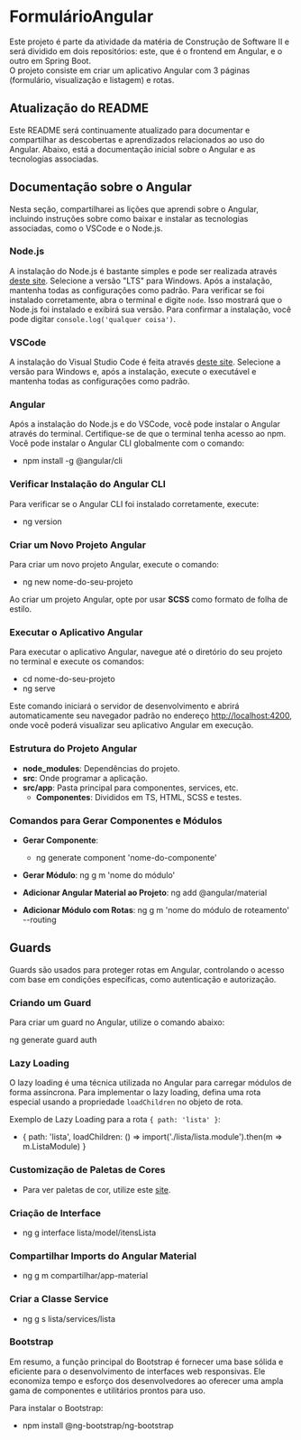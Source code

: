 # FormulárioAngular

Este projeto é parte da atividade da matéria de Construção de Software II e será dividido em dois repositórios: este, que é o frontend em Angular, e o outro em Spring Boot.  
O projeto consiste em criar um aplicativo Angular com 3 páginas (formulário, visualização e listagem) e rotas.

## Atualização do README

Este README será continuamente atualizado para documentar e compartilhar as descobertas e aprendizados relacionados ao uso do Angular. Abaixo, está a documentação inicial sobre o Angular e as tecnologias associadas.

## Documentação sobre o Angular

Nesta seção, compartilharei as lições que aprendi sobre o Angular, incluindo instruções sobre como baixar e instalar as tecnologias associadas, como o VSCode e o Node.js.

### Node.js

A instalação do Node.js é bastante simples e pode ser realizada através [deste site](https://nodejs.org/). Selecione a versão "LTS" para Windows. Após a instalação, mantenha todas as configurações como padrão. Para verificar se foi instalado corretamente, abra o terminal e digite `node`. Isso mostrará que o Node.js foi instalado e exibirá sua versão. Para confirmar a instalação, você pode digitar `console.log('qualquer coisa')`.

### VSCode

A instalação do Visual Studio Code é feita através [deste site](https://code.visualstudio.com/). Selecione a versão para Windows e, após a instalação, execute o executável e mantenha todas as configurações como padrão.

### Angular

Após a instalação do Node.js e do VSCode, você pode instalar o Angular através do terminal. Certifique-se de que o terminal tenha acesso ao npm. Você pode instalar o Angular CLI globalmente com o comando:


- npm install -g @angular/cli

### Verificar Instalação do Angular CLI

Para verificar se o Angular CLI foi instalado corretamente, execute:

- ng version

### Criar um Novo Projeto Angular

Para criar um novo projeto Angular, execute o comando:

- ng new nome-do-seu-projeto


Ao criar um projeto Angular, opte por usar **SCSS** como formato de folha de estilo.

### Executar o Aplicativo Angular

Para executar o aplicativo Angular, navegue até o diretório do seu projeto no terminal e execute os comandos:

- cd nome-do-seu-projeto
- ng serve

Este comando iniciará o servidor de desenvolvimento e abrirá automaticamente seu navegador padrão no endereço [http://localhost:4200](http://localhost:4200), onde você poderá visualizar seu aplicativo Angular em execução.

### Estrutura do Projeto Angular

- **node_modules**: Dependências do projeto.
- **src**: Onde programar a aplicação.
- **src/app**: Pasta principal para componentes, services, etc.
  - **Componentes**: Divididos em TS, HTML, SCSS e testes.

### Comandos para Gerar Componentes e Módulos

- **Gerar Componente**:
  
  - ng generate component 'nome-do-componente'
  
- **Gerar Módulo**: ng g m 'nome do módulo'
  
- **Adicionar Angular Material ao Projeto**: ng add @angular/material
  
- **Adicionar Módulo com Rotas**: ng g m 'nome do módulo de roteamento' --routing

## Guards

Guards são usados para proteger rotas em Angular, controlando o acesso com base em condições específicas, como autenticação e autorização.

### Criando um Guard

Para criar um guard no Angular, utilize o comando abaixo:

ng generate guard auth

  
### Lazy Loading

O lazy loading é uma técnica utilizada no Angular para carregar módulos de forma assíncrona. Para implementar o lazy loading, defina uma rota especial usando a propriedade `loadChildren` no objeto de rota.

Exemplo de Lazy Loading para a rota `{ path: 'lista' }`:

- { path: 'lista', loadChildren: () => import('./lista/lista.module').then(m => m.ListaModule) }

### Customização de Paletas de Cores

- Para ver paletas de cor, utilize este [site](#).

### Criação de Interface

- ng g interface lista/model/itensLista

### Compartilhar Imports do Angular Material

- ng g m compartilhar/app-material

### Criar a Classe Service

- ng g s lista/services/lista

### Bootstrap

Em resumo, a função principal do Bootstrap é fornecer uma base sólida e eficiente para o desenvolvimento de interfaces web responsivas. Ele economiza tempo e esforço dos desenvolvedores ao oferecer uma ampla gama de componentes e utilitários prontos para uso.

Para instalar o Bootstrap:

- npm install @ng-bootstrap/ng-bootstrap
